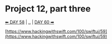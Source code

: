 # Project 12, part three

[⬅ DAY 58](../day_58) | [..](../) | [DAY 60 ➡](../day_60)

[https://www.hackingwithswift.com/100/swiftui/59](https://www.hackingwithswift.com/100/swiftui/59)
